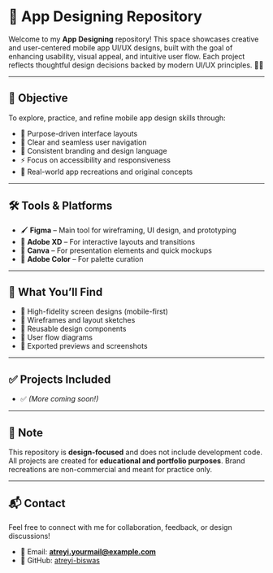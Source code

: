 # 📱 App Designing Repository

Welcome to my **App Designing** repository! This space showcases creative and user-centered mobile app UI/UX designs, built with the goal of enhancing usability, visual appeal, and intuitive user flow. Each project reflects thoughtful design decisions backed by modern UI/UX principles. 🎨✨

---

## 🎯 Objective

To explore, practice, and refine mobile app design skills through:

- 🎯 Purpose-driven interface layouts  
- 🧭 Clear and seamless user navigation  
- 🌈 Consistent branding and design language  
- ⚡ Focus on accessibility and responsiveness  
- 🔁 Real-world app recreations and original concepts

---

## 🛠️ Tools & Platforms

- 🖌️ **Figma** – Main tool for wireframing, UI design, and prototyping  
- 🎨 **Adobe XD** – For interactive layouts and transitions  
- 📐 **Canva** – For presentation elements and quick mockups  
- 🌈 **Adobe Color** – For palette curation  

---

## 📁 What You’ll Find

- 📱 High-fidelity screen designs (mobile-first)  
- 📐 Wireframes and layout sketches  
- 🧩 Reusable design components  
- 🧭 User flow diagrams  
- 📸 Exported previews and screenshots  

---

## ✅ Projects Included

- ✅ 
*(More coming soon!)*

---

## 📌 Note

This repository is **design-focused** and does not include development code. All projects are created for **educational and portfolio purposes**. Brand recreations are non-commercial and meant for practice only.

---

## 📬 Contact

Feel free to connect with me for collaboration, feedback, or design discussions!

- 📧 Email: **atreyi.yourmail@example.com**  
- 🐙 GitHub: [atreyi-biswas](https://github.com/atreyi-biswas)

